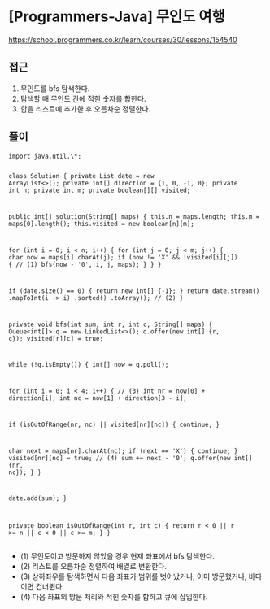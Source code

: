 [Programmers-Java] 무인도 여행
=
<p><a href="https://school.programmers.co.kr/learn/courses/30/lessons/154540">https://school.programmers.co.kr/learn/courses/30/lessons/154540</a></p>
<h2>접근</h2>
<ol>
<li>무인도를 bfs 탐색한다.</li>
<li>탐색할 때 무인도 칸에 적힌 숫자를 합한다.</li>
<li>합을 리스트에 추가한 후 오름차순 정렬한다.</li>
</ol>
<h2>풀이</h2>
<pre><code class="java">import java.util.\*;

class Solution {
 private List<Integer> date = new ArrayList<>();
 private int[] direction = {1, 0, -1, 0};
 private int n;
 private int m;
 private boolean[][] visited;

 public int[] solution(String[] maps) {
 this.n = maps.length;
 this.m = maps[0].length();
 this.visited = new boolean[n][m];

 for (int i = 0; i < n; i++) {
 for (int j = 0; j < m; j++) {
 char now = maps[i].charAt(j);
 if (now != 'X' && !visited[i][j]) { // (1)
 bfs(now - '0', i, j, maps);
 }
 }
 }

 if (date.size() == 0) {
 return new int[] {-1};
 }
 return date.stream()
 .mapToInt(i -> i)
 .sorted()
 .toArray(); // (2)
 }

 private void bfs(int sum, int r, int c, String[] maps) {
 Queue<int[]> q = new LinkedList<>();
 q.offer(new int[] {r, c});
 visited[r][c] = true;

 while (!q.isEmpty()) {
 int[] now = q.poll();

 for (int i = 0; i < 4; i++) { // (3)
 int nr = now[0] + direction[i];
 int nc = now[1] + direction[3 - i];

 if (isOutOfRange(nr, nc) || visited[nr][nc]) {
 continue;
 }

 char next = maps[nr].charAt(nc);
 if (next == 'X') {
 continue;
 }
 visited[nr][nc] = true; // (4)
 sum += next - '0';
 q.offer(new int[] {nr, nc});
 }
 }

 date.add(sum);
 }

 private boolean isOutOfRange(int r, int c) {
 return r < 0 || r >= n || c < 0 || c >= m;
 }
}</code></pre>
<ul>
<li>(1) 무인도이고 방문하지 않았을 경우 현재 좌표에서 bfs 탐색한다.</li>
<li>(2) 리스트를 오름차순 정렬하여 배열로 변환한다.</li>
<li>(3) 상하좌우를 탐색하면서 다음 좌표가 범위를 벗어났거나, 이미 방문했거나, 바다이면 건너뛴다.</li>
<li>(4) 다음 좌표의 방문 처리와 적힌 숫자를 합하고 큐에 삽입한다.</li>
</ul>